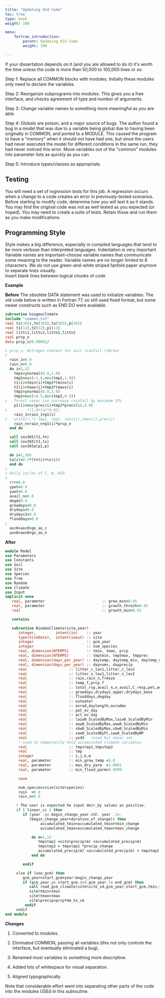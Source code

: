 ```yaml
---
title: "Updating Old Code"
toc: true
type: book
weight: 100

menu:
    fortran_introduction:
        parent: Updating Old Code
        weight: 100

---
```


If your dissertation depends on it (and you are allowed to do it) it's worth the time unless the code is more than 50,000 to 100,000 lines or so.

Step 1: Replace all COMMON blocks with modules.  Initially these modules only need to declare the variables.

Step 2: Reorganize subprograms into modules.  This gives you a free interface, and checks agreement of type and number of arguments.

Step 3: Change variable names to something more meaningful as you are able.

Step 4: Globals are poison, and a major source of bugs. 
The author found a bug in a model that was due to a variable being global due to having been originally in COMMON, and ported to a MODULE. This caused the program to have a "memory" when it should not have had one, but since the users had never executed the model for different conditions in the same run, they had never noticed this error. 
Move variables out of the "common" modules into parameter lists as quickly as you can.

Step 5: Introduce types/classes as appropriate.

## Testing

You will need a set of _regression tests_ for this job.  A regression occurs when a change to a code creates an error in previously-tested scenarios.  Before starting to modify code, determine how you will test it as it stands.
You may find the original code was not as well tested as you expected (or hoped).  You may need to create a suite of tests.  Retain those and run them as you make modifications.

## Programming Style

Style makes a big difference, especially in compiled languages that tend to be more verbose than interpreted languages.
Indentation is very important
Variable names are important–choose variable names that communicate some meaning to the reader.  Variable names are no longer limited to 8 characters.
We do not use green-and-white striped fanfold paper anymore to separate lines visually.  
Insert blank lines between logical chunks of code

**Example**

**Before**
The obsolete DATA statement was used to initialize variables.  The old code below is written in Fortran 77, so still used fixed format, but some newer constructs such as END DO were available.
```fortran
subroutine biogeoclimate
include "common.txt"
real tx(365),tn(365),ta(365),p(365)
real t1(12),t2(12),p1(12)
real littc1,littc2,littn1,littn2
real prcp_n
data prcp_n/0.00002/

c prcp_n: Nitrogen content for unit rianfall (tN/ha)
c
  rain_1=0.0
  rain_n=0.0
  do i=1,12
    tmp1=ynormal(0.0,1.0)
    tmp1=max(-1.0,min(tmp1,1.0))
    t1(i)=tmin(i)+tmp1*tminv(i)
    t2(i)=tmax(i)+tmp1*tmaxv(i)
    tmp2=ynormal(0.0,1.0)
    tmp2=max(-0.5,min(tmp2,0.5))
c   forest cover can increase rainfall by maximum 15%
    p1(i)=max(prec(i)+tmp2*precv(i),0.0)
c         *(1.0+lai*0.02)
    rain_1=rain_1+p1(i)
c   write(*,*) tmp1, tmp2, tmin(i),tmax(i),prec(i)
    rain_n=rain_n+p1(i)*prcp_n
  end do

  call cov365(t1,tn)
  call cov365(t2,tx)
  call cov365a(p1,p)

  do i=1,365
  ta(i)=0.5*(tn(i)+tx(i))
  end do
c
c Daily cycles of C, N, H2O
c
  rrr=0.0
  ypet=0.0
  yaet=0.0
  avail_n=0.0
  degd=0.0
  growdays=0.0
  drydays=0.0
  drydays1=0.0
  flooddays=0.0
c
  aoc0=aoc0+go_ao_c
  aon0=aon0+go_ao_n
```

**After**
```fortran
module Model
use Parameters
use Constants
use Soil
use Site
use Species
use Tree
use Random
use Climate
use Input
implicit none
   real, parameter                          :: grow_min=0.05
   real, parameter                          :: growth_thresh=0.05
   real                                     :: growth_min=0.01

   contains

   subroutine BioGeoClimate(site,year)
      integer,         intent(in)    :: year
      type(SiteData),  intent(inout) :: site
      integer                        :: gcm_year
      integer                        :: num_species
      real, dimension(NTEMPS)        :: tmin, tmax, prcp
      real, dimension(NTEMPS)        :: tmptmin, tmptmax, tmpprec
      real, dimension(days_per_year) :: daytemp, daytemp_min, daytemp_max
      real, dimension(days_per_year) :: daynums, dayprecip
      real                   :: litter_c_lev1,litter_c_lev2
      real                   :: litter_n_lev1,litter_n_lev2
      real                   :: rain,rain_n,freeze
      real                   :: temp_f,prcp_f
      real                   :: total_rsp,avail_n,n_avail,C_resp,pet,aet
      real                   :: growdays,drydays_upper,drydays_base
      real                   :: flooddays,degday
      real                   :: outwater
      real                   :: exrad,daylength,exradmx
      real                   :: pot_ev_day
      real                   :: act_ev_day
      real                   :: laiw0_ScaledByMax,laiw0_ScaledByMin
      real                   :: aow0_ScaledByMax,aow0_ScaledByMin
      real                   :: sbw0_ScaledByMax,sbw0_ScaledByMin
      real                   :: saw0_ScaledByFC,saw0_ScaledByWP
      real                   :: yxd3   !used but never set
      ! used to temporarily hold accumulated climate variables
      real                   :: tmpstep1,tmpstep2
      real                   :: tmp
      integer                :: i,j,k,m
      real, parameter        :: min_grow_temp =5.0
      real, parameter        :: max_dry_parm  =1.0001
      real, parameter        :: min_flood_parm=0.9999

      save

      num_species=size(site%species)
      rain  =0.0
      rain_n=0.0

     ! The user is expected to input decr_by values as positive.
     if ( linear_cc ) then
        if (year .ge.begin_change_year.AND. year .le.                         &
           (begin_change_year+duration_of_change)) then
                accumulated_tmin=accumulated_tmin+tmin_change
                accumulated_tmax=accumulated_tmax+tmax_change

            do m=1,12
               tmpstep1 =site%precip(m) +accumulated_precip(m)
               tmpstep2 = tmpstep1 *precip_change
               accumulated_precip(m) =accumulated_precip(m) + tmpstep2
            end do

        endif

     else if (use_gcm) then
        gcm_year=start_gcm+year-begin_change_year
        if (gcm_year.ge.start_gcm.and.gcm_year.le.end_gcm) then
           call read_gcm_climate(site%site_id,gcm_year,start_gcm,tmin,tmax,prcp)
           site%tmin=tmin
           site%tmax=tmax
           site%precip=prcp*mm_to_cm
         endif
     endif
end module
```

**Changes**

1. Converted to modules.

2. Eliminated COMMON, passing all variables (this not only controls the interface, but eventually eliminated a bug).

3. Renamed most variables to something more descriptive.

4. Added lots of whitespace for visual separation.

5. Aligned typographically

Note that considerable effort went into separating other parts of the code into the modules USEd in this subroutine.
